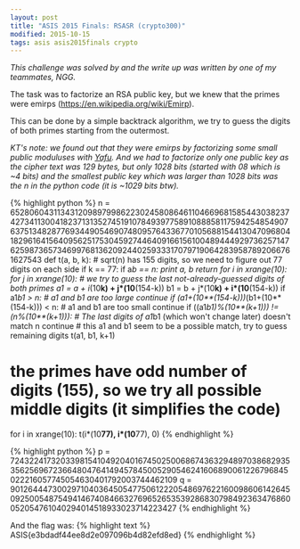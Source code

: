 ```yaml
---
layout: post
title: "ASIS 2015 Finals: RSASR (crypto300)"
modified: 2015-10-15
tags: asis asis2015finals crypto
---
```


*This challenge was solved by and the write up was written by one of my teammates, NGG.*

The task was to factorize an RSA public key, but we knew that the primes were emirps (<https://en.wikipedia.org/wiki/Emirp>).

This can be done by a simple backtrack algorithm, we try to guess the digits of both primes starting from the outermost.

*KT's note: we found out that they were emirps by factorizing some small public moduluses with [Yafu](http://sourceforge.net/projects/yafu/). And we had to factorize only one public key as the cipher text was 129 bytes, but only 1028 bits (started with 08 which is ~4 bits) and the smallest public key which was larger than 1028 bits was the n in the python code (it is ~1029 bits btw).*

{% highlight python %}
n = 6528060431134312098979986223024580864611046696815854430382374273411300418237131352745191078493977589108885811759425485490763751348287769344905469074809576433677010568815441304709680418296164156409562517530459274464091661561004894449297362571476259873657346997681362092440259333170797190642839587892066761627543
def t(a, b, k):
	# sqrt(n) has 155 digits, so we need to figure out 77 digits on each side
    if k == 77:
        if a*b == n:
            print a, b
        return
    for i in xrange(10):
        for j in xrange(10):
			# we try to guess the last not-already-guessed digits of both primes
            a1 = a + i*(10**k) + j*(10**(154-k))
            b1 = b + j*(10**k) + i*(10**(154-k))
            if a1*b1 > n:
				# a1 and b1 are too large
                continue
            if (a1+(10**(154-k)))*(b1+(10**(154-k))) < n:
				# a1 and b1 are too small
                continue
            if ((a1*b1)%(10**(k+1))) != (n%(10**(k+1))):
				# The last digits of a1*b1 (which won't change later) doesn't match n
                continue
			# this a1 and b1 seem to be a possible match, try to guess remaining digits
            t(a1, b1, k+1)

# the primes have odd number of digits (155), so we try all possible middle digits (it simplifies the code)
for i in xrange(10):
    t(i*(10**77), i*(10**77), 0)
{% endhighlight %}

{% highlight python %}
p = 72432241732033981541049204016745025006867436329489703868293535625696723664804764149457845005290546241606890061226796845022216057745054630401792003744462109
q = 90126444730029710403645054775061222054869762216009860614264509250054875494146740846632769652653539286830798492363476860052054761040294014518933023714223427
{% endhighlight %}

And the flag was:
{% highlight text %}
ASIS{e3bdadf44ee8d2e097096b4d82efd8ed}
{% endhighlight %}